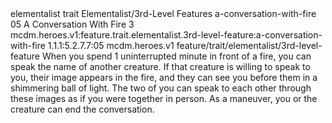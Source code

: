 <ability>
  <metadata>
    <class>elementalist</class>
    <feature_type>trait</feature_type>
    <file_dpath>Elementalist/3rd-Level Features</file_dpath>
    <item_id>a-conversation-with-fire</item_id>
    <item_index>05</item_index>
    <item_name>A Conversation With Fire</item_name>
    <level>3</level>
    <scc>mcdm.heroes.v1:feature.trait.elementalist.3rd-level-feature:a-conversation-with-fire</scc>
    <scdc>1.1.1:5.2.7.7:05</scdc>
    <source>mcdm.heroes.v1</source>
    <type>feature/trait/elementalist/3rd-level-feature</type>
  </metadata>
  <effects>
    <effect type="mundane">When you spend 1 uninterrupted minute in front of a fire, you can speak the name of another creature. If that creature is willing to speak to you, their image appears in the fire, and they can see you before them in a shimmering ball of light. The two of you can speak to each other through these images as if you were together in person. As a maneuver, you or the creature can end the conversation.</effect>
  </effects>
</ability>
